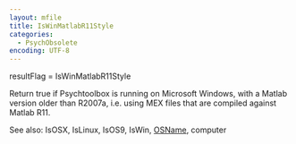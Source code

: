 ```yaml
---
layout: mfile
title: IsWinMatlabR11Style
categories:
  - PsychObsolete
encoding: UTF-8
---
```


resultFlag = IsWinMatlabR11Style

Return true if Psychtoolbox is running on Microsoft Windows,
with a Matlab version older than R2007a, i.e. using MEX files that
are compiled against Matlab R11.

See also: IsOSX, IsLinux, IsOS9, IsWin, [OSName](/docs/OSName), computer